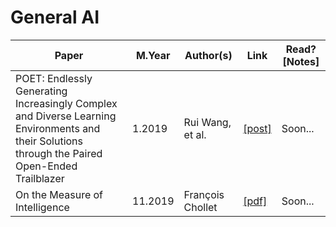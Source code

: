 # General AI

Paper | M.Year | Author(s) | Link | Read? [Notes]
--- | --- | --- | --- | ---
POET: Endlessly Generating Increasingly Complex and Diverse Learning Environments and their Solutions through the Paired Open-Ended Trailblazer | 1.2019 | Rui Wang, et al. | [[post]](https://eng.uber.com/poet-open-ended-deep-learning/) | Soon...
On the Measure of Intelligence | 11.2019 | François Chollet | [[pdf]](https://arxiv.org/pdf/1911.01547.pdf) | Soon...